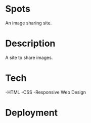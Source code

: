 # Spots

An image sharing site.

# Description

A site to share images.

# Tech

-HTML
-CSS
-Responsive Web Design

# Deployment 


